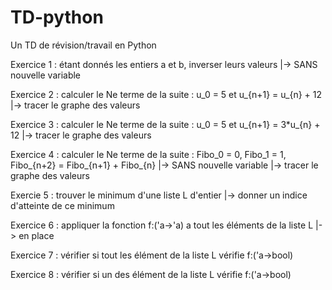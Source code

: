 # TD-python
Un TD de révision/travail en Python

Exercice 1 :
    étant donnés les entiers a et b, inverser leurs valeurs
    |-> SANS nouvelle variable

Exercice 2 :
    calculer le Ne terme de la suite : u_0 = 5 et u_{n+1} = u_{n} + 12
    |-> tracer le graphe des valeurs

Exercice 3 :
    calculer le Ne terme de la suite : u_0 = 5 et u_{n+1} = 3*u_{n} + 12
    |-> tracer le graphe des valeurs

Exercice 4 :
    calculer le Ne terme de la suite : Fibo_0 = 0, Fibo_1 = 1, Fibo_{n+2} = Fibo_{n+1} + Fibo_{n}
    |-> SANS nouvelle variable
    |-> tracer le graphe des valeurs

Exercie 5 :
    trouver le minimum d'une liste L d'entier
    |-> donner un indice d'atteinte de ce minimum

Exercice 6 :
    appliquer la fonction f:('a->'a) a tout les éléments de la liste L
    |-> en place

Exercice 7 :
    vérifier si tout les élément de la liste L vérifie f:('a->bool)

Exercice 8 :
    vérifier si un des élément de la liste L vérifie f:('a->bool)